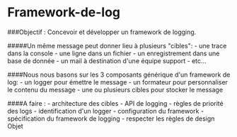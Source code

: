 # Framework-de-log

###Objectif : Concevoir et développer un framework de logging.

#####Un même message peut donner lieu à plusieurs "cibles":
    - une trace dans la console
    - une ligne dans un fichier
    - un enregistrement dans une base de donnée
    - un mail à destination d'une équipe support
    - etc...
    
####Nous nous basons sur les 3 composants générique d'un framework de log:
    - un logger pour émettre le message
    - un formateur pour personnaliser le contenu du message
    - une ou plusieurs cibles pour stocker le message
    
####A faire : 
    - architecture des cibles
    - API de logging
    - règles de priorité des logs
    - identification d'un logger
    - configuration du framework
    - spécification du framework de logging
    - respecter les règles de design Objet
